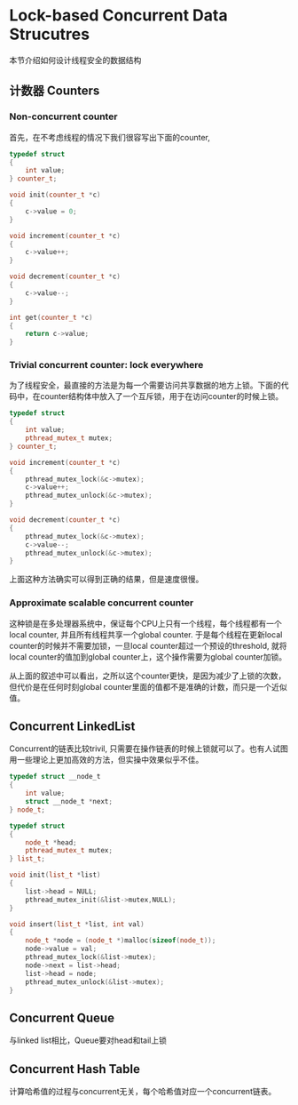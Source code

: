 # Lock-based Concurrent Data Strucutres
本节介绍如何设计线程安全的数据结构

## 计数器 Counters
### Non-concurrent counter
首先，在不考虑线程的情况下我们很容写出下面的counter,
```c++
typedef struct
{
    int value;
} counter_t;

void init(counter_t *c)
{
    c->value = 0;
}

void increment(counter_t *c)
{
    c->value++;
}

void decrement(counter_t *c)
{
    c->value--;
}

int get(counter_t *c)
{
    return c->value;
}
```

### Trivial concurrent counter: lock everywhere
为了线程安全，最直接的方法是为每一个需要访问共享数据的地方上锁。下面的代码中，在counter结构体中放入了一个互斥锁，用于在访问counter的时候上锁。
```c++
typedef struct
{
    int value;
    pthread_mutex_t mutex;
} counter_t;

void increment(counter_t *c)
{
    pthread_mutex_lock(&c->mutex);
    c->value++;
    pthread_mutex_unlock(&c->mutex);
}

void decrement(counter_t *c)
{
    pthread_mutex_lock(&c->mutex);
    c->value--;
    pthread_mutex_unlock(&c->mutex);
}
```
上面这种方法确实可以得到正确的结果，但是速度很慢。

### Approximate scalable concurrent counter
这种锁是在多处理器系统中，保证每个CPU上只有一个线程，每个线程都有一个local counter, 并且所有线程共享一个global counter. 于是每个线程在更新local counter的时候并不需要加锁，一旦local counter超过一个预设的threshold, 就将local counter的值加到global counter上，这个操作需要为global counter加锁。

从上面的叙述中可以看出，之所以这个counter更快，是因为减少了上锁的次数，但代价是在任何时刻global counter里面的值都不是准确的计数，而只是一个近似值。

## Concurrent LinkedList
Concurrent的链表比较trivil, 只需要在操作链表的时候上锁就可以了。也有人试图用一些理论上更加高效的方法，但实操中效果似乎不佳。
```c++
typedef struct __node_t
{
    int value; 
    struct __node_t *next;
} node_t;

typedef struct
{
    node_t *head;
    pthread_mutex_t mutex;
} list_t;

void init(list_t *list)
{
    list->head = NULL;
    pthread_mutex_init(&list->mutex,NULL);
}

void insert(list_t *list, int val)
{
    node_t *node = (node_t *)malloc(sizeof(node_t));
    node->value = val;
    pthread_mutex_lock(&list->mutex);
    node->next = list->head;
    list->head = node;
    pthread_mutex_unlock(&list->mutex);
}
```

## Concurrent Queue
与linked list相比，Queue要对head和tail上锁

## Concurrent Hash Table
计算哈希值的过程与concurrent无关，每个哈希值对应一个concurrent链表。